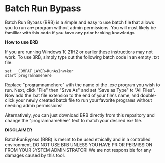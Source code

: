 # Batch Run Bypass
Batch Run Bypass (BRB) is a simple and easy to use batch file that allows you to run any program without admin permissions.
You will most likely be familliar with this code if you have any prior hacking knowledge.

**How to use BRB**

If you are running Windows 10 21H2 or earlier these instructions may not work.
To use BRB, simply type out the following batch code in an empty .txt file:
```
set __COMPAT_LAYER=RunAsInvoker 
start programnamehere
```
Replace "programnamehere" with the name of the .exe program you wish to run.
Next, click "File" then "Save As" and set "Save as Type" to "All Files".
Now add the .bat file extension to the end of your file's name, and double-click your newly created batch file to run your favorite programs without needing admin permissions!

Alternatively, you can just download BRB directly from this repository and change the "programnamehere" text to match your desired exe file.

**DISCLAIMER**

BatchRunBypass (BRB) is meant to be used ethically and in a controlled environment. DO NOT USE BRB UNLESS YOU HAVE PRIOR PERMISSION FROM YOUR SYSTEM ADMINISTRATOR! We are not responsible for any damages caused by this tool.
